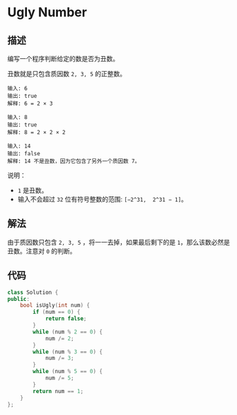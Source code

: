 # Ugly Number

## 描述

编写一个程序判断给定的数是否为丑数。

丑数就是只包含质因数 `2, 3, 5` 的正整数。

```
输入: 6
输出: true
解释: 6 = 2 × 3
```
```
输入: 8
输出: true
解释: 8 = 2 × 2 × 2
```
```
输入: 14
输出: false
解释: 14 不是丑数，因为它包含了另外一个质因数 7。
```

说明：

- `1` 是丑数。
- 输入不会超过 `32` 位有符号整数的范围: `[−2^31,  2^31 − 1]`。

## 解法

由于质因数只包含 `2, 3, 5` ，将一一去掉，如果最后剩下的是 `1`，那么该数必然是丑数。注意对 `0` 的判断。

## 代码

```cpp
class Solution {
public:
    bool isUgly(int num) {
        if (num == 0) {
            return false;
        }
        while (num % 2 == 0) {
            num /= 2;
        }
        while (num % 3 == 0) {
            num /= 3;
        }
        while (num % 5 == 0) {
            num /= 5;
        }
        return num == 1;
    }
};
```

